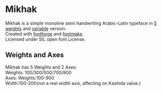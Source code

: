 # Mikhak
Mikhak is a simple monoline semi handwriting Arabic-Latin typeface in <a href="https://aminabedi68.github.io/Mikhak/">5 weights</a> and <a href="https://aminabedi68.github.io/Mikhak/VF.html">variable</a> version.
<br>Created with <a href="https://github.com/fontforge/fontforge">fontforge</a> and <a href="https://github.com/googlefonts/fontmake">fontmake</a>.
<br>Licensed under SIL open font License.

## Weights and Axes
Mikhak has 5 Weights and 2 Axes:
<br>Weights: 100/300/500/700/900
<br>Axes: Weights:100-900
<br>      Width:100-200(not a real width axis, affecting on Kashida value.)
